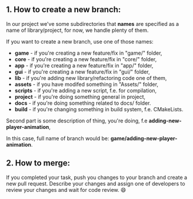 ## 1. How to create a new branch:

In our project we've some subdirectories that **names** are specified as a name of library/project, for now, we handle plenty of them.

If you want to create a new branch, use one of those names:

* **game** - if you're creating a new feature/fix in "game/" folder,
* **core** - if you're creating a new feature/fix in "core/" folder,
* **app** - if you're creating a new feature/fix in "app/" folder,
* **gui** - if you're creating a new feature/fix in "gui/" folder,
* **lib** - if you're adding new library/refactoring code one of them,
* **assets** - if you have modifed something in "Assets/" folder,
* **scripts** - if you're adding a new script, f.e. for compilation,
* **project** - if you're doing something general in project,
* **docs** - if you're doing something related to docs/ folder.
* **build** - if you're changing something in build system, f.e. CMakeLists.

Second part is some description of thing, you're doing, f.e **adding-new-player-animation**,

In this case, full name of branch would be: **game/adding-new-player-animation**.

## 2. How to merge:

If you completed your task, push you changes to your branch and create a new pull request. Describe your changes and assign one of developers to review your changes and wait for code review. 😄
